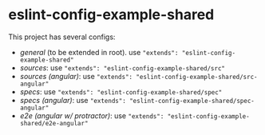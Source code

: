 # eslint-config-example-shared

This project has several configs:
- *general* (to be extended in root). use `"extends": "eslint-config-example-shared"`
- *sources*: use `"extends": "eslint-config-example-shared/src"`
- *sources (angular)*: use `"extends": "eslint-config-example-shared/src-angular"`
- *specs*: use `"extends": "eslint-config-example-shared/spec"`
- *specs (angular)*: use `"extends": "eslint-config-example-shared/spec-angular"`
- *e2e (angular w/ protractor)*: use `"extends": "eslint-config-example-shared/e2e-angular"`